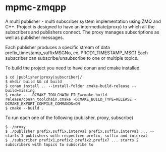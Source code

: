 # mpmc-zmqpp

A multi publisher - multi subscriber system implementation using ZMQ and C++. Project is designed to have an intermediate(proxy) to which all the 
subscribers and publishers connect. The proxy manages subscriptions as well as publisher messages. 

Each publisher produces a specific stream of data prefix_timestamp_suffixMSGNo, ex. PROD1_TIMESTAMP_MSG1
Each subscriber can subscribe/unsubscribe to one or multiple topics.

To build the project you need to have conan and cmake installed.

```
$ cd |publisher|proxy|subscriber|/
$ mkdir build && cd build
$ conan install .. --install-folder cmake-build-release --build=missing
$ cmake .. -DCMAKE_TOOLCHAIN_FILE=cmake-build-release/conan_toolchain.cmake -DCMAKE_BUILD_TYPE=RELEASE -DCMAKE_EXPORT_COMPILE_COMMANDS=ON
$ cmake --build .
```
To run each one of the following (publisher, proxy, subscribe)

```
$ ./proxy
$ ./publisher prefix,suffix,interval prefix,suffix,interval ... -- starts 3 publishers with respective prefix, suffix and interval
$ ./subscriber prefix1,prefix2 prefix2,prefix7 ... starts 2 subscribers with topics to subscribe to
```
